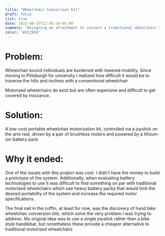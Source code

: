 ```yaml
---
title: "Wheelchair Conversion Kit"
draft: false
list: true
date: 2022-08-15T22:46:34-05:00
summary: "Designing an attachment to convert a traditional wheelchair to a motorized one"
color: "#CC2936"
---
```


# Problem:
Wheelchair bound individuals are burdened with lowered mobility. Since moving to Pittsburgh for university I realized how difficult it would be to traverse the hills and inclines with a conventional wheelchair.

Motorized wheelchairs do exist but are often expensive and difficult to get covered by insurance.

# Solution:
A low-cost portable wheelchair motorization kit, controlled via a joystick on the arm rest, driven by a pair of brushless motors and powered by a lithium-ion battery pack

# Why it ended:
One of the issues with this project was cost. I didn't have the money to build a prototype of the system. Additionally, when evaluating battery technologies to use it was difficult to find something on par with traditional motorized wheelchairs which use heavy battery packs that would limit the desired portability of the system and increase the required motor specifications.

The final nail in the coffin, at least for now, was the discovery of hand bike wheelchair conversion kits, which solve the very problem I was trying to address. My original idea was to use a single joystick rather than a bike style handlebar, but nonetheless these provide a cheaper alternative to traditional motorized wheelchairs